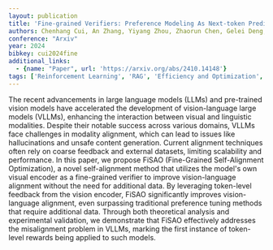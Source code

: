 ```yaml
---
layout: publication
title: 'Fine-grained Verifiers: Preference Modeling As Next-token Prediction In Vision-language Alignment'
authors: Chenhang Cui, An Zhang, Yiyang Zhou, Zhaorun Chen, Gelei Deng, Huaxiu Yao, Tat-seng Chua
conference: "Arxiv"
year: 2024
bibkey: cui2024fine
additional_links:
  - {name: "Paper", url: 'https://arxiv.org/abs/2410.14148'}
tags: ['Reinforcement Learning', 'RAG', 'Efficiency and Optimization', 'Multimodal Models']
---
```

The recent advancements in large language models (LLMs) and pre-trained
vision models have accelerated the development of vision-language large models
(VLLMs), enhancing the interaction between visual and linguistic modalities.
Despite their notable success across various domains, VLLMs face challenges in
modality alignment, which can lead to issues like hallucinations and unsafe
content generation. Current alignment techniques often rely on coarse feedback
and external datasets, limiting scalability and performance. In this paper, we
propose FiSAO (Fine-Grained Self-Alignment Optimization), a novel
self-alignment method that utilizes the model's own visual encoder as a
fine-grained verifier to improve vision-language alignment without the need for
additional data. By leveraging token-level feedback from the vision encoder,
FiSAO significantly improves vision-language alignment, even surpassing
traditional preference tuning methods that require additional data. Through
both theoretical analysis and experimental validation, we demonstrate that
FiSAO effectively addresses the misalignment problem in VLLMs, marking the
first instance of token-level rewards being applied to such models.
